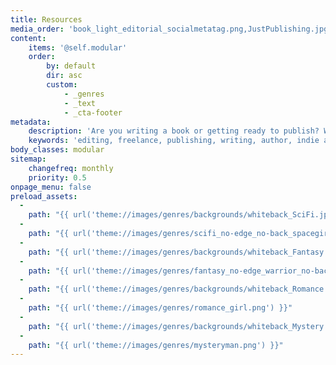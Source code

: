 ```yaml
---
title: Resources
media_order: 'book_light_editorial_socialmetatag.png,JustPublishing.jpg,Pub101-cover.jpg,EFA_logo_85.png,GrammarGirl.png,MSWL_website.jpg,RevPit_Logo_small.png'
content:
    items: '@self.modular'
    order:
        by: default
        dir: asc
        custom:
            - _genres
            - _text
            - _cta-footer
metadata:
    description: 'Are you writing a book or getting ready to publish? We have lots of resources for authors here. You will find something to help you in your writing.'
    keywords: 'editing, freelance, publishing, writing, author, indie author, editor, self-publishing, developmental editing, copyediting, manuscript, resources, query, literary agent'
body_classes: modular
sitemap:
    changefreq: monthly
    priority: 0.5
onpage_menu: false
preload_assets:
  -
    path: "{{ url('theme://images/genres/backgrounds/whiteback_SciFi.jpg') }}"
  -
    path: "{{ url('theme://images/genres/scifi_no-edge_no-back_spacegirl.png') }}"
  -
    path: "{{ url('theme://images/genres/backgrounds/whiteback_Fantasy.jpg') }}"
  -
    path: "{{ url('theme://images/genres/fantasy_no-edge_warrior_no-back.png') }}"
  -
    path: "{{ url('theme://images/genres/backgrounds/whiteback_Romance.jpg') }}"
  -
    path: "{{ url('theme://images/genres/romance_girl.png') }}"
  -
    path: "{{ url('theme://images/genres/backgrounds/whiteback_Mystery.jpg') }}"
  -
    path: "{{ url('theme://images/genres/mysteryman.png') }}"
---
```


